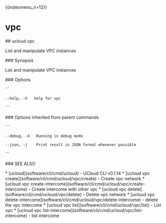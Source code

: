 {{indexmenu_n>12}}

# vpc

\#\# ucloud vpc

List and manipulate VPC instances

\#\#\# Synopsis

List and manipulate VPC instances

\#\#\# Options

\`\`\`

``` 
--help, -h   help for vpc 
```

\`\`\`

\#\#\# Options inherited from parent commands

\`\`\`

``` 
--debug, -d   Running in debug mode 
```

``` 
--json, -j    Print result in JSON format whenever possible 
```

\`\`\`

\#\#\# SEE ALSO

\* \[ucloud\](software/cli/cmd/ucloud) - UCloud CLI v0.1.14 \* \[ucloud
vpc create\](software/cli/cmd/ucloud/vpc/create) - Create vpc network \*
\[ucloud vpc
create-intercome\](software/cli/cmd/ucloud/vpc/create-intercome) -
Create intercome with other vpc \* \[ucloud vpc
delete\](software/cli/cmd/ucloud/vpc/delete) - Delete vpc network \*
\[ucloud vpc
delete-intercome\](software/cli/cmd/ucloud/vpc/delete-intercome) -
delete the vpc intercome \* \[ucloud vpc
list\](software/cli/cmd/ucloud/vpc/list) - List vpc \* \[ucloud vpc
list-intercome\](software/cli/cmd/ucloud/vpc/list-intercome) - list
intercome

